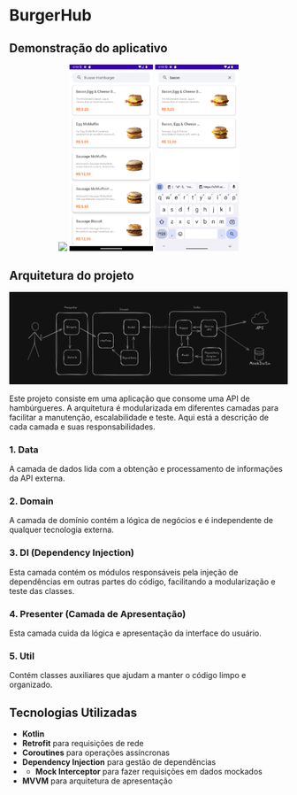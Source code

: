 # BurgerHub

## Demonstração do aplicativo

<p align="center">
  <img src="https://github.com/ViniciusWessner/Burgers-Hub/blob/dev/assets/Burger.gif?raw=true" width="30%" />
  <img src="https://github.com/ViniciusWessner/Burgers-Hub/blob/dev/assets/List.png?raw=true" width="30%" />
  <img src="https://github.com/ViniciusWessner/Burgers-Hub/blob/dev/assets/search.png?raw=true" width="30%" />
</p>

## Arquitetura do projeto

![FluxodoProjeto](https://github.com/ViniciusWessner/Burgers-Hub/blob/dev/assets/FlameShot_23_08_11_28.png)

Este projeto consiste em uma aplicação que consome uma API de hambúrgueres. A arquitetura é modularizada em diferentes camadas para facilitar a manutenção, escalabilidade e teste. Aqui está a descrição de cada camada e suas responsabilidades.


### 1. **Data**
A camada de dados lida com a obtenção e processamento de informações da API externa.

### 2. **Domain**
A camada de domínio contém a lógica de negócios e é independente de qualquer tecnologia externa.

### 3. **DI (Dependency Injection)**
Esta camada contém os módulos responsáveis pela injeção de dependências em outras partes do código, facilitando a modularização e teste das classes.

### 4. **Presenter (Camada de Apresentação)**
Esta camada cuida da lógica e apresentação da interface do usuário.

### 5. **Util**
Contém classes auxiliares que ajudam a manter o código limpo e organizado.

## Tecnologias Utilizadas
- **Kotlin**
- **Retrofit** para requisições de rede
- **Coroutines** para operações assíncronas
- **Dependency Injection** para gestão de dependências
- - **Mock Interceptor** para fazer requisições em dados mockados
- **MVVM** para arquitetura de apresentação
